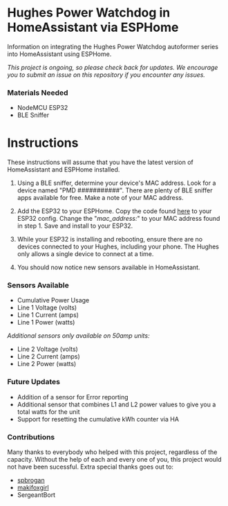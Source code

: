 # Hughes Power Watchdog in HomeAssistant via ESPHome
Information on integrating the Hughes Power Watchdog autoformer series into HomeAssistant using ESPHome.

*This project is ongoing, so please check back for updates. We encourage you to submit an issue on this repository if you encounter any issues.*

### Materials Needed

-   NodeMCU ESP32
-   BLE Sniffer

# Instructions

These instructions will assume that you have the latest version of HomeAssistant and ESPHome installed.

1.  Using a BLE sniffer, determine your device's MAC address. Look for a device named "PMD    ###########". There are plenty of BLE sniffer apps available for free. Make a note of your MAC address.

2.  Add the ESP32 to your ESPHome. Copy the code found [here](code/hughes_esphome.yaml) to your ESP32 config. Change the "*mac_address:*" to your MAC address found in step 1. Save and install to your ESP32.

3.  While your ESP32 is installing and rebooting, ensure there are no devices connected to your Hughes, including your phone. The Hughes only allows a single device to connect at a time.

4.  You should now notice new sensors available in HomeAssistant.

### Sensors Available
- Cumulative Power Usage
- Line 1 Voltage (volts)
- Line 1 Current (amps)
- Line 1 Power (watts)

*Additional sensors only available on 50amp units:*
- Line 2 Voltage (volts)
- Line 2 Current (amps)
- Line 2 Power (watts)

### Future Updates
- Addition of a sensor for Error reporting
- Additional sensor that combines L1 and L2 power values to give you a total watts for the unit 
- Support for resetting the cumulative kWh counter via HA

### Contributions
Many thanks to everybody who helped with this project, regardless of the capacity. Without the help of each and every one of you, this project would not have been sucessful. Extra special thanks goes out to:
- [spbrogan](https://github.com/spbrogan)
- [makifoxgirl](https://github.com/makifoxgirl)
- SergeantBort
